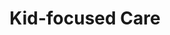 ---
title: Kid-focused Care
description: Hospitalization is stressful for everyone – perhaps even more so when it involves a child.
link: https://www.childrenshospital.ab.ca/your-impact/where-your-money-goes/highest-priority-needs/kid-focused-care/
image: assets/img/family.webp
tag: Community Care
---